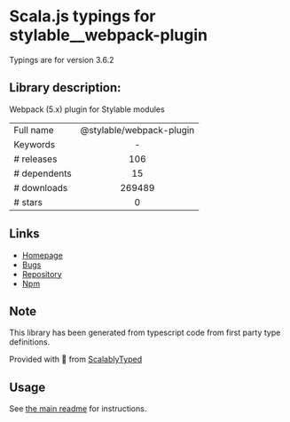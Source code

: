 
# Scala.js typings for stylable__webpack-plugin

Typings are for version 3.6.2

## Library description:
Webpack (5.x) plugin for Stylable modules

|                    |                 |
| ------------------ | :-------------: |
| Full name          | @stylable/webpack-plugin |
| Keywords           | - |
| # releases         | 106 |
| # dependents       | 15 |
| # downloads        | 269489 |
| # stars            | 0 |

## Links
- [Homepage](https://github.com/wix/stylable#readme)
- [Bugs](https://github.com/wix/stylable/issues)
- [Repository](https://github.com/wix/stylable)
- [Npm](https://www.npmjs.com/package/%40stylable%2Fwebpack-plugin)
    


## Note
This library has been generated from typescript code from first party type definitions.

Provided with :purple_heart: from [ScalablyTyped](https://github.com/oyvindberg/ScalablyTyped)

## Usage
See [the main readme](../../readme.md) for instructions.


